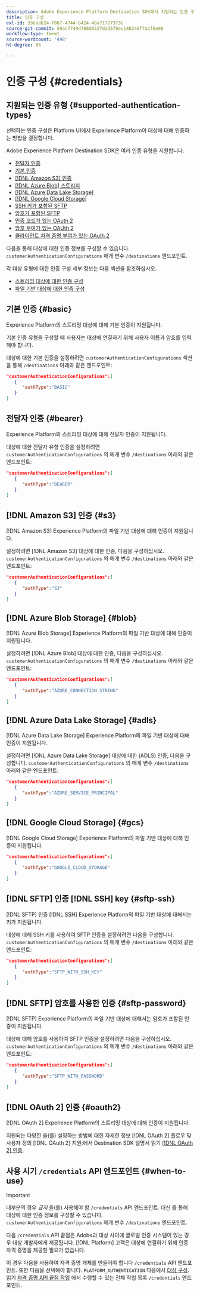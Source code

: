 ```yaml
---
description: Adobe Experience Platform Destination SDK에서 지원되는 인증 구성을 사용하여 사용자를 인증하고 대상 엔드포인트에 대한 데이터를 활성화하십시오.
title: 인증 구성
exl-id: 33eaab24-f867-4744-b424-4ba71727373c
source-git-commit: 59ac7749d788d8527da3578ec140248f7acf8e98
workflow-type: tm+mt
source-wordcount: '498'
ht-degree: 0%

---
```


# 인증 구성 {#credentials}

## 지원되는 인증 유형 {#supported-authentication-types}

선택하는 인증 구성은 Platform UI에서 Experience Platform이 대상에 대해 인증하는 방법을 결정합니다.

Adobe Experience Platform Destination SDK은 여러 인증 유형을 지원합니다.

* [전달자 인증](#bearer)
* [기본 인증](#basic)
* [[!DNL Amazon S3] 인증](#s3)
* [[!DNL Azure Blob] 스토리지](#blob)
* [[!DNL Azure Data Lake Storage]](#adls)
* [[!DNL Google Cloud Storage]](#gcs)
* [SSH 키가 포함된 SFTP](#sftp-ssh)
* [암호가 포함된 SFTP](#sftp-password)
* [인증 코드가 있는 OAuth 2](#oauth2)
* [암호 부여가 있는 OAUth 2](#oauth2)
* [클라이언트 자격 증명 부여가 있는 OAuth 2](#oauth2)

다음을 통해 대상에 대한 인증 정보를 구성할 수 있습니다. `customerAuthenticationConfigurations` 매개 변수 `/destinations` 엔드포인트.

각 대상 유형에 대한 인증 구성 세부 정보는 다음 섹션을 참조하십시오.

* [스트리밍 대상에 대한 인증 구성](destination-configuration.md#customer-authentication-configurations)
* [파일 기반 대상에 대한 인증 구성](file-based-destination-configuration.md#customer-authentication-configurations)

## 기본 인증 {#basic}

Experience Platform의 스트리밍 대상에 대해 기본 인증이 지원됩니다.

기본 인증 유형을 구성할 때 사용자는 대상에 연결하기 위해 사용자 이름과 암호를 입력해야 합니다.

대상에 대한 기본 인증을 설정하려면 `customerAuthenticationConfigurations` 섹션을 통해 `/destinations` 아래와 같은 엔드포인트:

```json
"customerAuthenticationConfigurations":[
   {
      "authType":"BASIC"
   }
]
```

## 전달자 인증 {#bearer}

Experience Platform의 스트리밍 대상에 대해 전달자 인증이 지원됩니다.

대상에 대한 전달자 유형 인증을 설정하려면 `customerAuthenticationConfigurations` 의 매개 변수 `/destinations` 아래와 같은 엔드포인트:

```json
"customerAuthenticationConfigurations":[
   {
      "authType":"BEARER"
   }
]
```

## [!DNL Amazon S3] 인증 {#s3}

[!DNL Amazon S3] Experience Platform의 파일 기반 대상에 대해 인증이 지원됩니다.

설정하려면 [!DNL Amazon S3] 대상에 대한 인증, 다음을 구성하십시오. `customerAuthenticationConfigurations` 의 매개 변수 `/destinations` 아래와 같은 엔드포인트:

```json
"customerAuthenticationConfigurations":[
   {
      "authType":"S3"
   }
]
```

## [!DNL Azure Blob Storage] {#blob}

[!DNL Azure Blob Storage] Experience Platform의 파일 기반 대상에 대해 인증이 지원됩니다.

설정하려면 [!DNL Azure Blob] 대상에 대한 인증, 다음을 구성하십시오. `customerAuthenticationConfigurations` 의 매개 변수 `/destinations` 아래와 같은 엔드포인트:

```json
"customerAuthenticationConfigurations":[
   {
      "authType":"AZURE_CONNECTION_STRING"
   }
]
```

## [!DNL Azure Data Lake Storage] {#adls}

[!DNL Azure Data Lake Storage] Experience Platform의 파일 기반 대상에 대해 인증이 지원됩니다.

설정하려면 [!DNL Azure Data Lake Storage] 대상에 대한 (ADLS) 인증, 다음을 구성합니다. `customerAuthenticationConfigurations` 의 매개 변수 `/destinations` 아래와 같은 엔드포인트:

```json
"customerAuthenticationConfigurations":[
   {
      "authType":"AZURE_SERVICE_PRINCIPAL"
   }
]
```

## [!DNL Google Cloud Storage] {#gcs}

[!DNL Google Cloud Storage] Experience Platform의 파일 기반 대상에 대해 인증이 지원됩니다.

```json
"customerAuthenticationConfigurations":[
   {
      "authType":"GOOGLE_CLOUD_STORAGE"
   }
]
```


## [!DNL SFTP] 인증 [!DNL SSH] key {#sftp-ssh}

[!DNL SFTP] 인증 [!DNL SSH] Experience Platform의 파일 기반 대상에 대해서는 키가 지원됩니다.

대상에 대해 SSH 키를 사용하여 SFTP 인증을 설정하려면 다음을 구성합니다. `customerAuthenticationConfigurations` 의 매개 변수 `/destinations` 아래와 같은 엔드포인트:

```json
"customerAuthenticationConfigurations":[
   {
      "authType":"SFTP_WITH_SSH_KEY"
   }
]
```

## [!DNL SFTP] 암호를 사용한 인증 {#sftp-password}

[!DNL SFTP] Experience Platform의 파일 기반 대상에 대해서는 암호가 포함된 인증이 지원됩니다.

대상에 대해 암호를 사용하여 SFTP 인증을 설정하려면 다음을 구성하십시오. `customerAuthenticationConfigurations` 의 매개 변수 `/destinations` 아래와 같은 엔드포인트:

```json
"customerAuthenticationConfigurations":[
   {
      "authType":"SFTP_WITH_PASSWORD"
   }
]
```

## [!DNL OAuth 2] 인증 {#oauth2}

[!DNL OAuth 2] Experience Platform의 스트리밍 대상에 대해 인증이 지원됩니다.

지원되는 다양한 을(를) 설정하는 방법에 대한 자세한 정보 [!DNL OAuth 2] 플로우 및 사용자 정의 [!DNL OAuth 2] 지원:에서 Destination SDK 설명서 읽기 [[!DNL OAuth 2] 인증](./oauth2-authentication.md).


## 사용 시기 `/credentials` API 엔드포인트 {#when-to-use}

>[!IMPORTANT]
>
>대부분의 경우 *금지* 을(를) 사용해야 함 `/credentials` API 엔드포인트. 대신 를 통해 대상에 대한 인증 정보를 구성할 수 있습니다. `customerAuthenticationConfigurations` 매개 변수 `/destinations` 엔드포인트.

다음 `/credentials` API 끝점은 Adobe과 대상 사이에 글로벌 인증 시스템이 있는 경우 대상 개발자에게 제공됩니다. [!DNL Platform] 고객은 대상에 연결하기 위해 인증 자격 증명을 제공할 필요가 없습니다.

이 경우 다음을 사용하여 자격 증명 개체를 만들어야 합니다 `/credentials` API 엔드포인트. 또한 다음을 선택해야 합니다. `PLATFORM_AUTHENTICATION` 다음에서 [대상 구성](./destination-configuration.md#destination-delivery). 읽기 [자격 증명 API 끝점 작업](./credentials-configuration-api.md) 에서 수행할 수 있는 전체 작업 목록 `/credentials` 엔드포인트.
